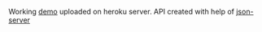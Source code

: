 Working [demo](https://customers-list-nordea.herokuapp.com) uploaded on heroku server. 
API created with help of [json-server](https://github.com/typicode/json-server)
